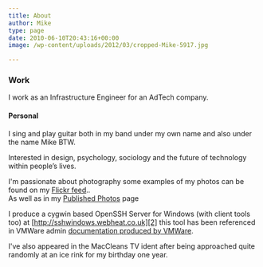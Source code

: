 ```yaml
---
title: About
author: Mike
type: page
date: 2010-06-10T20:43:16+00:00
image: /wp-content/uploads/2012/03/cropped-Mike-5917.jpg

---
```

### Work

I work as an Infrastructure Engineer for an AdTech company.

#### Personal

I sing and play guitar both in my band under my own name and also under the name Mike BTW.

Interested in design, psychology, sociology and the future of technology within people&#8217;s lives.

I'm passionate about photography some examples of my photos can be found on my <a title="Mike Dixson's Flickr Feed" href="http://www.flickr.com/photos/mikedixson" target="_blank" rel="noopener noreferrer">Flickr feed</a>..  
As well as in my [Published Photos][1] page

I produce a cygwin based OpenSSH Server for Windows (with client tools too) at [http://sshwindows.webheat.co.uk][2] this tool has been referenced in VMWare admin [documentation produced by VMWare][3].

I've also appeared in the MacCleans TV ident after being approached quite randomly at an ice rink for my birthday one year.

 [1]: http://mikedixson.com/published-photos/ "Published Photos"
 [2]: http://sshwindows.webheat.co.uk "http://miked.ict.rave.ac.uk/display/sshwindows/"
 [3]: http://www.vmware.com/support/developer/studio/studio10/studio_adminguide.pdf